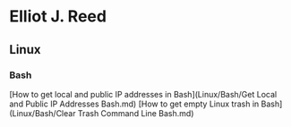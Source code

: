 # Elliot J. Reed

## Linux

### Bash

[How to get local and public IP addresses in Bash](Linux/Bash/Get Local and Public IP Addresses Bash.md)
[How to get empty Linux trash in Bash](Linux/Bash/Clear Trash Command Line Bash.md)
